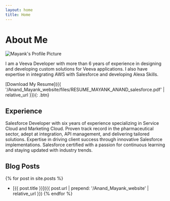 ```yaml
---
layout: home
title: Home
---
```


# About Me

<img src="{{ '/Anand_Mayank_website/assets/images/mayank_DP.jpg' | relative_url }}" alt="Mayank's Profile Picture" class="profile-image">

I am a Veeva Developer with more than 6 years of experience in designing and developing custom solutions for Veeva applications. I also have expertise in integrating AWS with Salesforce and developing Alexa Skills.

[Download My Resume]({{ '/Anand_Mayank_website/files/RESUME_MAYANK_ANAND_salesforce.pdf' | relative_url }}){: .btn}

## Experience

Salesforce Developer with six years of experience specializing in Service Cloud and Marketing Cloud. Proven track record in the pharmaceutical sector, adept at integration, API management, and delivering tailored solutions. Expertise in driving client success through innovative Salesforce implementations. Salesforce certified with a passion for continuous learning and staying updated with industry trends.

## Blog Posts

{% for post in site.posts %}
- [{{ post.title }}]({{ post.url | prepend: '/Anand_Mayank_website' | relative_url }})
{% endfor %}